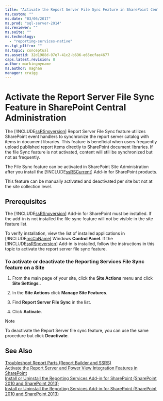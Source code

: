 ```yaml
---
title: "Activate the Report Server File Sync Feature in SharePoint Central Administration | Microsoft Docs"
ms.custom: ""
ms.date: "03/06/2017"
ms.prod: "sql-server-2014"
ms.reviewer: ""
ms.suite: ""
ms.technology: 
  - "reporting-services-native"
ms.tgt_pltfrm: ""
ms.topic: conceptual
ms.assetid: 32d1988d-07e7-41c2-b636-e65ecfae4677
caps.latest.revision: 8
author: markingmyname
ms.author: maghan
manager: craigg
---
```

# Activate the Report Server File Sync Feature in SharePoint Central Administration
  The [!INCLUDE[ssRSnoversion](../includes/ssrsnoversion-md.md)] Report Server File Sync feature utilizes SharePoint event handlers to synchronize the report server catalog with items in document libraries. This feature is beneficial when users frequently upload published report items directly to SharePoint document libraries. If the file Sync feature is not activated, content will still be synchronized but not as frequently.  
  
 The File Sync feature can be activated in SharePoint Site Administration after you install the [!INCLUDE[ssRSCurrent](../includes/ssrscurrent-md.md)] Add-in for SharePoint products.  
  
 This feature can be manually activated and deactivated per site but not at the site collection level.  
  
## Prerequisites  
 The [!INCLUDE[ssRSnoversion](../includes/ssrsnoversion-md.md)] Add-in for SharePoint must be installed. If the add-in is not installed the file sync feature will not be visible in the site feature list.  
  
 To verify installation, view the list of installed applications in [!INCLUDE[msCoName](../includes/msconame-md.md)] Windows **Control Panel**. If the [!INCLUDE[ssRSnoversion](../includes/ssrsnoversion-md.md)] Add-in is installed, follow the instructions in this topic to activate the report server file sync feature.  
  
### To activate or deactivate the Reporting Services File Sync feature on a Site  
  
1.  From the main page of your site, click the **Site Actions** menu and click **Site Settings**..  
  
2.  In the **Site Actions** click **Manage Site Features**.  
  
3.  Find **Report Server File Sync** in the list.  
  
4.  Click **Activate**.  
  
> [!NOTE]  
>  To deactivate the Report Server file sync feature, you can use the same procedure but click **Deactivate**.  
  
## See Also  
 [Troubleshoot Report Parts &#40;Report Builder and SSRS&#41;](report-parts-report-builder-and-ssrs.md)   
 [Activate the Report Server and Power View Integration Features in SharePoint](activate-the-report-server-and-power-view-integration-features-in-sharepoint.md)   
 [Install or Uninstall the Reporting Services Add-in for SharePoint &#40;SharePoint 2010 and SharePoint 2013&#41;](install-windows/install-or-uninstall-the-reporting-services-add-in-for-sharepoint.md)   
 [Install or Uninstall the Reporting Services Add-in for SharePoint &#40;SharePoint 2010 and SharePoint 2013&#41;](install-windows/install-or-uninstall-the-reporting-services-add-in-for-sharepoint.md)  
  
  
